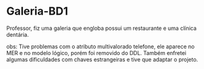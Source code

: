 # Galeria-BD1

Professor, fiz uma galeria que engloba possui um restaurante e uma clínica dentária. 

obs: Tive problemas com o atributo multivalorado telefone, ele aparece no MER e no modelo lógico, porém foi removido do DDL.
     Também enfretei algumas dificuldades com chaves estrangeiras e tive que adaptar o projeto.
